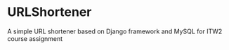 # URLShortener
A simple URL shortener based on Django framework and MySQL for ITW2 course assignment

